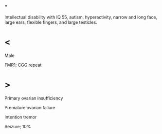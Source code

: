 # .

Intellectual disability with IQ 55, autism, hyperactivity, narrow and long face, large ears, flexible fingers, and large testicles.

# <

Male

FMR1; CGG repeat

# >

Primary ovarian insufficiency

Premature ovarian failure

Intention tremor

Seizure; 10%
